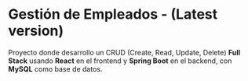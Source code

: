 
# Gestión de Empleados  - (Latest version)

Proyecto donde desarrollo un CRUD (Create, Read, Update, Delete) **Full Stack** usando **React** en el frontend y **Spring Boot** en el backend, con **MySQL** como base de datos.  


